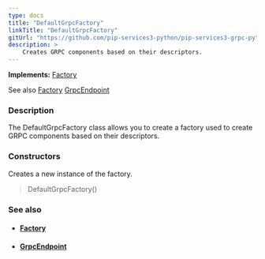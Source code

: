 ```yaml
---
type: docs
title: "DefaultGrpcFactory"
linkTitle: "DefaultGrpcFactory"
gitUrl: "https://github.com/pip-services3-python/pip-services3-grpc-python"
description: > 
    Creates GRPC components based on their descriptors.
---
```


**Implements:** [Factory](../../../components/build/factory)

See also [Factory](../../../components/build/factory) [GrpcEndpoint](../../services/grpc_endpoint)

### Description

The DefaultGrpcFactory class allows you to create a factory used to create GRPC components based on their descriptors.

### Constructors

Creates a new instance of the factory.

> DefaultGrpcFactory()


### See also
- #### [Factory](../../../components/build/factory) 
- #### [GrpcEndpoint](../../services/grpc_endpoint)


